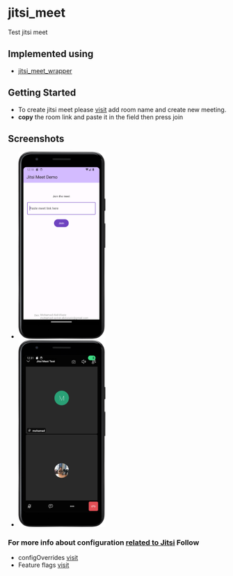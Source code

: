 # jitsi_meet

Test jitsi meet

## Implemented using 
- [jitsi_meet_wrapper](https://pub.dev/packages/jitsi_meet_wrapper)

## Getting Started
- To create jitsi meet please [visit](https://meet.jit.si)  add room name and create new meeting.
- **copy** the room link and paste it in the field then press join

## Screenshots
- <img src="/screenshots/home.png" width="200"> 
  
- <img src="/screenshots/meet.png" width="200">

### For more info about configuration [related to Jitsi](https://meet.jit.si) Follow  
- configOverrides [visit](https://github.com/jitsi/jitsi-meet/blob/master/config.js)
- Feature flags [visit](https://github.com/jitsi/jitsi-meet/blob/master/react/features/base/flags/constants.ts)

